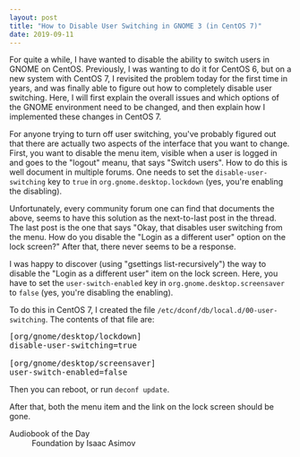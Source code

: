 ```yaml
---
layout: post
title: "How to Disable User Switching in GNOME 3 (in CentOS 7)"
date: 2019-09-11
---
```


<p>For quite a while, I have wanted to disable the ability to switch users in GNOME on CentOS. Previously, I was wanting to do it for CentOS 6, but on a new system with CentOS 7, I revisited the problem today for the first time in years, and was finally able to figure out how to completely disable user switching. Here, I will first explain the overall issues and which options of the GNOME environment need to be changed, and then explain how I implemented these changes in CentOS 7.</p>

<p>For anyone trying to turn off user switching, you've probably figured out that there are actually two aspects of the interface that you want to change. First, you want to disable the menu item, visible when a user is logged in and goes to the "logout" meanu, that says "Switch users". How to do this is well document in multiple forums. One needs to set the <code>disable-user-switching</code> key to <code>true</code> in <code>org.gnome.desktop.lockdown</code> (yes, you're enabling the disabling).</p>

<p>Unfortunately, every community forum one can find that documents the above, seems to have this solution as the next-to-last post in the thread. The last post is the one that says "Okay, that disables user switching from the menu. How do you disable the "Login as a different user" option on the lock screen?" After that, there never seems to be a response.</p>

<p>I was happy to discover (using "gsettings list-recursively") the way to disable the "Login as a different user" item on the lock screen. Here, you have to set the <code>user-switch-enabled</code> key in <code>org.gnome.desktop.screensaver</code> to <code>false</code> (yes, you're disabling the enabling).</p>

<p>To do this in CentOS 7, I created the file <code>/etc/dconf/db/local.d/00-user-switching</code>. The contents of that file are:</p>

<pre>
[org/gnome/desktop/lockdown]
disable-user-switching=true

[org/gnome/desktop/screensaver]
user-switch-enabled=false
</pre>

<p>Then you can reboot, or run <code>deconf update</code>.</p>

<p>After that, both the menu item and the link on the lock screen should be gone.</p>

<dl>
  <dt>Audiobook of the Day</dt>
  <dd>Foundation by Isaac Asimov</dd>
</dl>



